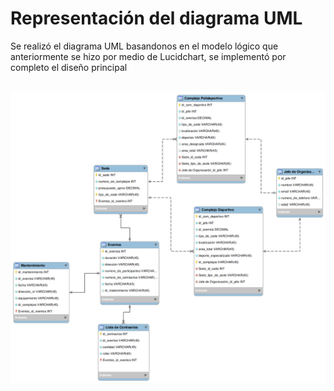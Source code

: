 <h1>Representación del diagrama UML</h1>

<p>Se realizó el diagrama UML basandonos en el modelo lógico que anteriormente se hizo por medio de Lucidchart, se implementó por completo el diseño principal</p>
<br>
<img src="../img/diagramaUML.png" alt="diagramaUML">
